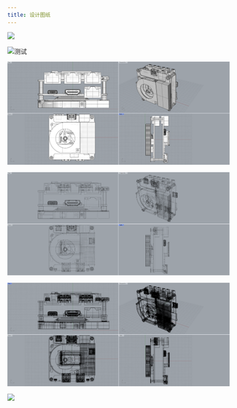 ```yaml
---
title: 设计图纸
---
```



![](https://koolcore.oss-cn-shenzhen.aliyuncs.com/wiki/banner-1670655204873-2.jpg)

![测试](https://github.com/KoolCore/iKOOLCORE/blob/main/docs/images/DesignFile_2.png?raw=true)

![](https://github.com/KoolCore/iKOOLCORE/blob/main/docs/images/DesignFile_3.png?raw=true)

![](https://github.com/KoolCore/iKOOLCORE/blob/main/docs/images/DesignFile_4.png?raw=true)

![](https://github.com/KoolCore/iKOOLCORE/blob/main/docs/images/DesignFile_1.png?raw=true)

![](https://github.com/KoolCore/wiki.ikoolcore.com/blob/main/pic/breakdown%20chart.jpg?raw=true)